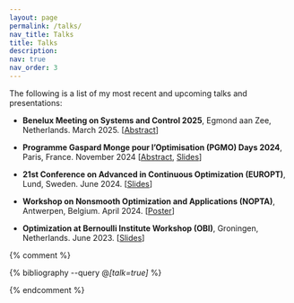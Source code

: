 ```yaml
---
layout: page
permalink: /talks/
nav_title: Talks
title: Talks
description:
nav: true
nav_order: 3
---
```


<!-- _pages/talks.md -->

The following is a list of my most recent and upcoming talks and presentations:

- **Benelux Meeting on Systems and Control 2025**, Egmond aan Zee, Netherlands. March 2025. [[Abstract](https://beneluxmeeting.nl/2025/uploads/papers/boa.pdf#page=97)]

- **Programme Gaspard Monge pour l’Optimisation (PGMO) Days 2024**, Paris, France. November
  2024 [[Abstract](https://www.fondation-hadamard.fr/media/filer_public/e7/bb/e7bbbcfd-6932-4748-9983-9c281ecccf5e/pgmo-2024-booklet1.pdf#page=52), [Slides](https://drive.google.com/file/d/1oIr5aQWPUflfWFAj7NnI1X7RPJeT4e6U/view)]

- **21st Conference on Advanced in Continuous Optimization (EUROPT)**, Lund, Sweden. June 2024. [[Slides](https://drive.google.com/file/d/1X7JRjgBNBiT1r4YqyAgKjWqvTkRNQdE5/view)]

- **Workshop on Nonsmooth Optimization and Applications (NOPTA)**, Antwerpen, Belgium. April 2024. [[Poster](https://drive.google.com/file/d/1wdjOGBFTkEL1-PPDJRiJpRAcW5a_7TSz/view)]

- **Optimization at Bernoulli Institute Workshop (OBI)**, Groningen, Netherlands. June 2023. [[Slides](https://drive.google.com/file/d/1F5R8VpfxesHwoBEELgBjeKPqtyvIzR4t/view)]

{% comment %}

<div class="publications">

{% bibliography --query @*[talk=true]* %}

</div>

{% endcomment %}
